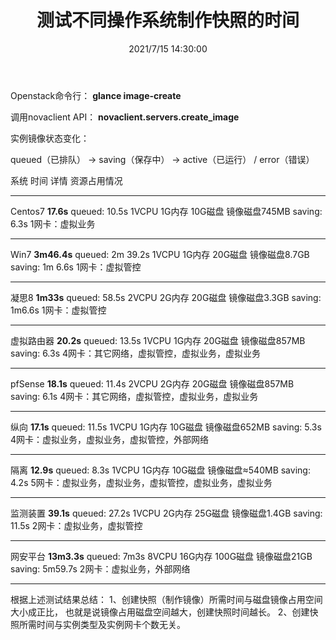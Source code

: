 ﻿---
title: 测试不同操作系统制作快照的时间
tags: [openstack]
categories: Openstack
description: 使用Openstack创建快照功能测试不同操作系统完成时间
date: 2021/7/15 14:30:00
---

Openstack命令行：
**glance image-create**

调用novaclient API：
**novaclient.servers.create_image**

实例镜像状态变化：

queued（已排队） -> saving（保存中） -> active（已运行） / error（错误）


  系统        时间         详情               资源占用情况
---------- ------------ ----------------- ----------------------------------------
 Centos7    **17.6s**    queued: 10.5s     1VCPU 1G内存 10G磁盘 镜像磁盘745MB
                         saving:  6.3s     1网卡：虚拟业务
---------- ------------ ----------------- ----------------------------------------
 Win7       **3m46.4s**  queued: 2m 39.2s  1VCPU 1G内存 20G磁盘 镜像磁盘8.7GB
                         saving: 1m 6.6s   1网卡：虚拟管控
---------- ------------ ----------------- ----------------------------------------
 凝思8       **1m33s**    queued: 58.5s     2VCPU 2G内存 20G磁盘 镜像磁盘3.3GB
                         saving: 1m6.6s    1网卡：虚拟管控
---------- ------------ ----------------- ----------------------------------------
 虚拟路由器   **20.2s**    queued: 13.5s     1VCPU 1G内存 20G磁盘 镜像磁盘857MB
                         saving:  6.3s     4网卡：其它网络，虚拟管控，虚拟业务，虚拟业务
---------- ------------ ----------------- ----------------------------------------
 pfSense    **18.1s**    queued: 11.4s     2VCPU 2G内存 20G磁盘 镜像磁盘857MB
                         saving:  6.1s     4网卡：其它网络，虚拟管控，虚拟业务，虚拟业务
---------- ------------ ----------------- ----------------------------------------
 纵向        **17.1s**    queued: 11.5s     1VCPU 1G内存 10G磁盘 镜像磁盘652MB
                         saving:  5.3s     4网卡：虚拟业务，虚拟业务，虚拟管控，外部网络
---------- ------------ ----------------- ----------------------------------------
 隔离        **12.9s**    queued: 8.3s      1VCPU 1G内存 10G磁盘 镜像磁盘≈540MB
                         saving: 4.2s      5网卡：虚拟业务，虚拟业务，虚拟管控，虚拟业务，虚拟业务
---------- ------------ ----------------- ----------------------------------------
 监测装置    **39.1s**     queued: 27.2s     1VCPU 2G内存 25G磁盘 镜像磁盘1.4GB
                         saving: 11.5s      2网卡：虚拟业务，虚拟管控
---------- ------------ ----------------- ----------------------------------------
 网安平台    **13m3.3s**   queued: 7m3s      8VCPU 16G内存 100G磁盘 镜像磁盘21GB
                         saving: 5m59.7s    2网卡：虚拟业务，外部网络
---------- ------------ ----------------- ----------------------------------------

根据上述测试结果总结：
1、创建快照（制作镜像）所需时间与磁盘镜像占用空间大小成正比，
    也就是说镜像占用磁盘空间越大，创建快照时间越长。
2、创建快照所需时间与实例类型及实例网卡个数无关。
